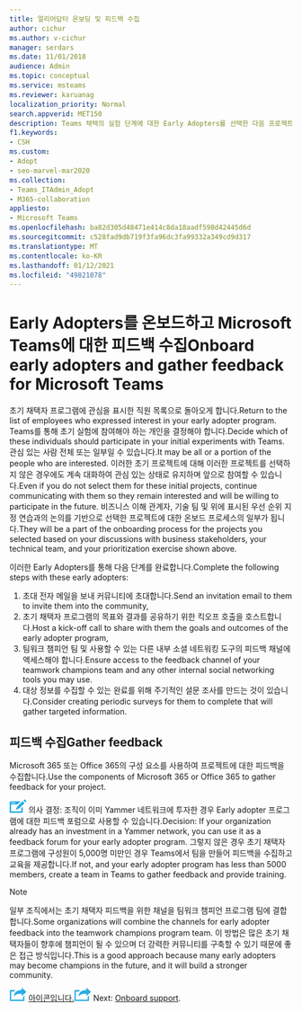 ```yaml
---
title: 얼리어답터 온보딩 및 피드백 수집
author: cichur
ms.author: v-cichur
manager: serdars
ms.date: 11/01/2018
audience: Admin
ms.topic: conceptual
ms.service: msteams
ms.reviewer: karuanag
localization_priority: Normal
search.appverid: MET150
description: Teams 채택의 실험 단계에 대한 Early Adopters를 선택한 다음 프로젝트에 대한 피드백을 수집합니다.
f1.keywords:
- CSH
ms.custom:
- Adopt
- seo-marvel-mar2020
ms.collection:
- Teams_ITAdmin_Adopt
- M365-collaboration
appliesto:
- Microsoft Teams
ms.openlocfilehash: ba82d305d48471e414c8da18aadf598d42445d6d
ms.sourcegitcommit: c528fad9db719f3fa96dc3fa99332a349cd9d317
ms.translationtype: MT
ms.contentlocale: ko-KR
ms.lasthandoff: 01/12/2021
ms.locfileid: "49821078"
---
```

# <a name="onboard-early-adopters-and-gather-feedback-for-microsoft-teams"></a><span data-ttu-id="5b91a-103">Early Adopters를 온보드하고 Microsoft Teams에 대한 피드백 수집</span><span class="sxs-lookup"><span data-stu-id="5b91a-103">Onboard early adopters and gather feedback for Microsoft Teams</span></span>

<span data-ttu-id="5b91a-104">초기 채택자 프로그램에 관심을 표시한 직원 목록으로 돌아오게 합니다.</span><span class="sxs-lookup"><span data-stu-id="5b91a-104">Return to the list of employees who expressed interest in your early adopter program.</span></span> <span data-ttu-id="5b91a-105">Teams를 통해 초기 실험에 참여해야 하는 개인을 결정해야 합니다.</span><span class="sxs-lookup"><span data-stu-id="5b91a-105">Decide which of these individuals should participate in your initial experiments with Teams.</span></span> <span data-ttu-id="5b91a-106">관심 있는 사람 전체 또는 일부일 수 있습니다.</span><span class="sxs-lookup"><span data-stu-id="5b91a-106">It may be all or a portion of the people who are interested.</span></span> <span data-ttu-id="5b91a-107">이러한 초기 프로젝트에 대해 이러한 프로젝트를 선택하지 않은 경우에도 계속 대화하여 관심 있는 상태로 유지하며 앞으로 참여할 수 있습니다.</span><span class="sxs-lookup"><span data-stu-id="5b91a-107">Even if you do not select them for these initial projects, continue communicating with them so they remain interested and will be willing to participate in the future.</span></span> <span data-ttu-id="5b91a-108">비즈니스 이해 관계자, 기술 팀 및 위에 표시된 우선 순위 지정 연습과의 논의를 기반으로 선택한 프로젝트에 대한 온보드 프로세스의 일부가 됩니다.</span><span class="sxs-lookup"><span data-stu-id="5b91a-108">They will be a part of the onboarding process for the projects you selected based on your discussions with business stakeholders, your technical team, and your prioritization exercise shown above.</span></span> 

<span data-ttu-id="5b91a-109">이러한 Early Adopters를 통해 다음 단계를 완료합니다.</span><span class="sxs-lookup"><span data-stu-id="5b91a-109">Complete the following steps with these early adopters:</span></span>

1. <span data-ttu-id="5b91a-110">초대 전자 메일을 보내 커뮤니티에 초대합니다.</span><span class="sxs-lookup"><span data-stu-id="5b91a-110">Send an invitation email to them to invite them into the community,</span></span>
2. <span data-ttu-id="5b91a-111">초기 채택자 프로그램의 목표와 결과를 공유하기 위한 킥오프 호출을 호스트합니다.</span><span class="sxs-lookup"><span data-stu-id="5b91a-111">Host a kick-off call to share with them the goals and outcomes of the early adopter program,</span></span>
3. <span data-ttu-id="5b91a-112">팀워크 챔피언 팀 및 사용할 수 있는 다른 내부 소셜 네트워킹 도구의 피드백 채널에 액세스해야 합니다.</span><span class="sxs-lookup"><span data-stu-id="5b91a-112">Ensure access to the feedback channel of your teamwork champions team and any other internal social networking tools you may use.</span></span> 
4. <span data-ttu-id="5b91a-113">대상 정보를 수집할 수 있는 완료를 위해 주기적인 설문 조사를 만드는 것이 있습니다.</span><span class="sxs-lookup"><span data-stu-id="5b91a-113">Consider creating periodic surveys for them to complete that will gather targeted information.</span></span>

## <a name="gather-feedback"></a><span data-ttu-id="5b91a-114">피드백 수집</span><span class="sxs-lookup"><span data-stu-id="5b91a-114">Gather feedback</span></span>

<span data-ttu-id="5b91a-115">Microsoft 365 또는 Office 365의 구성 요소를 사용하여 프로젝트에 대한 피드백을 수집합니다.</span><span class="sxs-lookup"><span data-stu-id="5b91a-115">Use the components of Microsoft 365 or Office 365 to gather feedback for your project.</span></span>
  
![의사 결정 지점을 보여 주는 아이콘](media/teams-adoption-decision-icon.png) <span data-ttu-id="5b91a-117">의사 결정: 조직이 이미 Yammer 네트워크에 투자한 경우 Early adopter 프로그램에 대한 피드백 포럼으로 사용할 수 있습니다.</span><span class="sxs-lookup"><span data-stu-id="5b91a-117">Decision: If your organization already has an investment in a Yammer network, you can use it as a feedback forum for your early adopter program.</span></span> <span data-ttu-id="5b91a-118">그렇지 않은 경우 초기 채택자 프로그램에 구성원이 5,000명 미만인 경우 Teams에서 팀을 만들어 피드백을 수집하고 교육을 제공합니다.</span><span class="sxs-lookup"><span data-stu-id="5b91a-118">If not, and your early adopter program has less than 5000 members, create a team in Teams to gather feedback and provide training.</span></span>
  
> [!Note]
> <span data-ttu-id="5b91a-119">일부 조직에서는 초기 채택자 피드백을 위한 채널을 팀워크 챔피언 프로그램 팀에 결합합니다.</span><span class="sxs-lookup"><span data-stu-id="5b91a-119">Some organizations will combine the channels for early adopter feedback into the teamwork champions program team.</span></span> <span data-ttu-id="5b91a-120">이 방법은 많은 초기 채택자들이 향후에 챔피언이 될 수 있으며 더 강력한 커뮤니티를 구축할 수 있기 때문에 좋은 접근 방식입니다.</span><span class="sxs-lookup"><span data-stu-id="5b91a-120">This is a good approach because many early adopters may become champions in the future, and it will build a stronger community.</span></span> 


<span data-ttu-id="5b91a-121">![다음 단계인 온보드 지원을 나타내는 ](media/teams-adoption-next-icon.png) [아이콘입니다.](teams-adoption-onboard-support.md)</span><span class="sxs-lookup"><span data-stu-id="5b91a-121">![An icon representing the next step](media/teams-adoption-next-icon.png) Next: [Onboard support](teams-adoption-onboard-support.md).</span></span>
